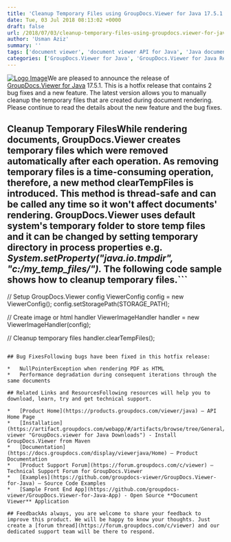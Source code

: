 ```yaml
---
title: 'Cleanup Temporary Files using GroupDocs.Viewer for Java 17.5.1 Hotfix'
date: Tue, 03 Jul 2018 08:13:02 +0000
draft: false
url: /2018/07/03/cleanup-temporary-files-using-groupdocs.viewer-for-java-17.5.1-hotfix/
author: 'Usman Aziz'
summary: ''
tags: ['document viewer', 'document viewer API for Java', 'Java document viewer API', 'viewer']
categories: ['GroupDocs.Viewer for Java', 'GroupDocs.Viewer for Java Releases', 'GroupDocs.Viewer Product Family']
---
```


[![Logo Image](http://joomla-groupdocs.dynabic.com/templates/groupdocs/images/product-logos/90x90/groupdocs-viewer-java.png?v2)](http://www.groupdocs.com/products/viewer/java)We are pleased to announce the release of [GroupDocs.Viewer for Java](https://products.groupdocs.com/viewer/java) 17.5.1. This is a hotfix release that contains 2 bug fixes and a new feature. The latest version allows you to manually cleanup the temporary files that are created during document rendering. Please continue to read the details about the new feature and the bug fixes.

## Cleanup Temporary FilesWhile rendering documents, GroupDocs.Viewer creates temporary files which were removed automatically after each operation. As removing temporary files is a time-consuming operation, therefore, a new method **clearTempFiles** is introduced. This method is thread-safe and can be called any time so it won't affect documents' rendering. GroupDocs.Viewer uses default system's temporary folder to store temp files and it can be changed by setting temporary directory in process properties e.g. _System.setProperty("java.io.tmpdir", "c:/my\_temp\_files/")._ The following code sample shows how to cleanup temporary files.```
// Setup GroupDocs.Viewer config
ViewerConfig config = new ViewerConfig();
config.setStoragePath(STORAGE_PATH);
   
// Create image or html handler
ViewerImageHandler handler = new ViewerImageHandler(config);
  
// Cleanup temporary files
handler.clearTempFiles();
```

## Bug FixesFollowing bugs have been fixed in this hotfix release:

*   NullPointerException when rendering PDF as HTML
*   Performance degradation during consequent iterations through the same documents

## Related Links and ResourcesFollowing resources will help you to download, learn, try and get technical support.

*   [Product Home](https://products.groupdocs.com/viewer/java) – API Home Page
*   [Installation](https://artifact.groupdocs.com/webapp/#/artifacts/browse/tree/General/repo/com/groupdocs/groupdocs-viewer "GroupDocs.viewer for Java Downloads") - Install GroupDocs.Viewer from Maven
*   [Documentation](https://docs.groupdocs.com/display/viewerjava/Home) – Product Documentation
*   [Product Support Forum](https://forum.groupdocs.com/c/viewer) – Technical Support Forum for GroupDocs.Viewer
*   [Examples](https://github.com/groupdocs-viewer/GroupDocs.Viewer-for-Java) – Source Code Examples
*   [Sample Front End App](https://github.com/groupdocs-viewer/GroupDocs.Viewer-for-Java-App) - Open Source **Document Viewer** Application

## FeedbackAs always, you are welcome to share your feedback to improve this product. We will be happy to know your thoughts. Just create a [forum thread](https://forum.groupdocs.com/c/viewer) and our dedicated support team will be there to respond.




